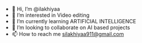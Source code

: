 - 👋 Hi, I’m @ilakhiyaa
- 👀 I’m interested in Video editing
- 🌱 I’m currently learning ARTIFICIAL INTELLIGENCE
- 💞️ I’m looking to collaborate on AI based projects 
- 📫 How to reach me silakhiyaa911@gmail.com

<!---
ilakhiyaa/ilakhiyaa is a ✨ special ✨ repository because its `README.md` (this file) appears on your GitHub profile.
You can click the Preview link to take a look at your changes.
--->
